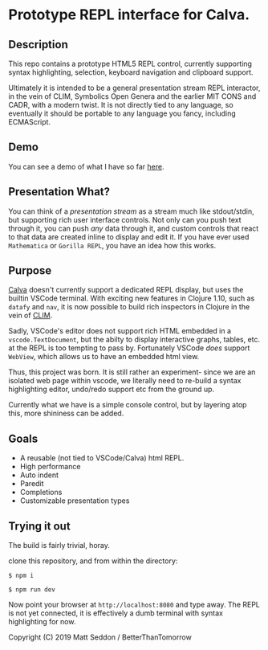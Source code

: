 # Prototype REPL interface for Calva.

## Description

This repo contains a prototype HTML5 REPL control, currently supporting syntax highlighting, selection, keyboard navigation and clipboard support.

Ultimately it is intended to be a general presentation stream REPL interactor, in the vein of CLIM, Symbolics Open Genera and the earlier MIT CONS and CADR, with a modern twist. It is not directly tied to any language, so eventually it should be portable to any language you fancy, including ECMAScript.

## Demo

You can see a demo of what I have so far [here](https://repl-interactor.netlify.com/).

## Presentation What?

You can think of a *presentation stream* as a stream much like stdout/stdin, but supporting rich user interface controls. Not only can you push text through it, you can push *any* data through it, and custom controls that react to that data are created inline to display and edit it.  If you have ever used `Mathematica` or `Gorilla REPL`, you have an idea how this works.

## Purpose

[Calva](https://github.com/BetterThanTomorrow/calva) doesn't currently support a dedicated REPL display, but uses the builtin VSCode terminal. With exciting new features in Clojure 1.10, such as `datafy` and `nav`, it is now possible to build rich inspectors in Clojure
in the vein of [CLIM](http://web.archive.org/web/20120707045546/http://www.mikemac.com:80/mikemac/clim/cover.html).

Sadly, VSCode's editor does not support rich HTML embedded in a `vscode.TextDocument`, but the abilty to display interactive graphs, tables, etc. at the REPL is too tempting to pass by.  Fortunately VSCode *does* support `WebView`, which allows us to have an embedded html view.

Thus, this project was born. It is still rather an experiment- since we are an isolated web page within vscode,
we literally need to re-build a syntax highlighting editor, undo/redo support etc from the ground up.

Currently what we have is a simple console control, but by layering atop this, more shininess can be added.

## Goals

* A reusable (not tied to VSCode/Calva) html REPL.
* High performance
* Auto indent
* Paredit
* Completions
* Customizable presentation types

## Trying it out

The build is fairly trivial, horay.

clone this repository, and from within the directory:

`$ npm i`

`$ npm run dev`

Now point your browser at `http://localhost:8080` and type away. The REPL is not yet connected, it is effectively a dumb terminal with syntax highlighting for now.

Copyright (C) 2019 Matt Seddon / BetterThanTomorrow
